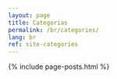 ```yaml
---
layout: page
title: Categorias
permalink: /br/categories/
lang: br
ref: site-categories
---
```


{% include page-posts.html %}
